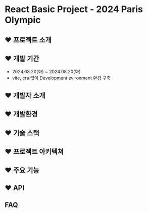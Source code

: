 # React Basic Project - 2024 Paris Olympic

## ❤️ 프로젝트 소개


## ❤️ 개발 기간 
- 2024.08.20(화) ~ 2024.08.20(화)
- vite, cra 없이 Development evironment 환경 구축
  
## ❤️ 개발자 소개 


## ❤️ 개발환경


## ❤️ 기술 스택


## ❤️ 프로젝트 아키텍쳐


## ❤️ 주요 기능

## ❤️ API

## FAQ